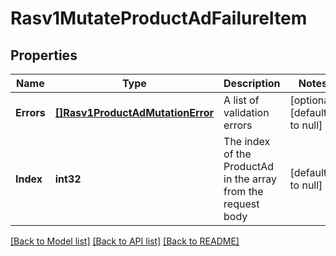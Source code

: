 # Rasv1MutateProductAdFailureItem

## Properties
Name | Type | Description | Notes
------------ | ------------- | ------------- | -------------
**Errors** | [**[]Rasv1ProductAdMutationError**](RASv1ProductAdMutationError.md) | A list of validation errors | [optional] [default to null]
**Index** | **int32** | The index of the ProductAd in the array from the request body | [default to null]

[[Back to Model list]](../README.md#documentation-for-models) [[Back to API list]](../README.md#documentation-for-api-endpoints) [[Back to README]](../README.md)

